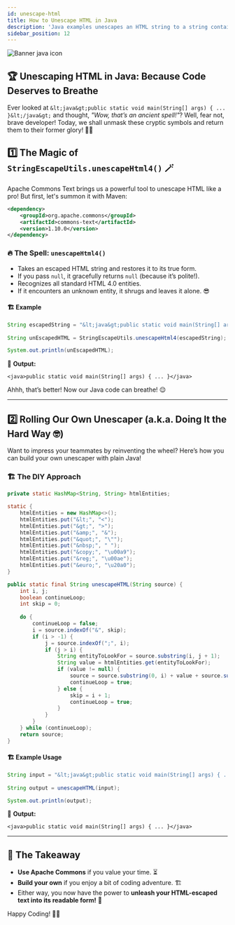 ```yaml
---
id: unescape-html
title: How to Unescape HTML in Java
description: 'Java examples unescapes an HTML string to a string containing the actual Unicode characters using StringEscapeUtils and a custom method.'
sidebar_position: 12
---
```

![Banner java icon](@site/static/img/kits/java/banner-java-icon.png)

## 🏆 Unescaping HTML in Java: Because Code Deserves to Breathe

Ever looked at `&lt;java&gt;public static void main(String[] args) { ... }&lt;/java&gt;` and thought, *"Wow, that’s an ancient spell!"*? Well, fear not, brave developer! Today, we shall unmask these cryptic symbols and return them to their former glory! 💪🔥

## 1️⃣ The Magic of `StringEscapeUtils.unescapeHtml4()` 🪄

Apache Commons Text brings us a powerful tool to unescape HTML like a pro! But first, let's summon it with Maven:

```xml
<dependency>
    <groupId>org.apache.commons</groupId>
    <artifactId>commons-text</artifactId>
    <version>1.10.0</version>
</dependency>
```

### 🔥 The Spell: `unescapeHtml4()`

- Takes an escaped HTML string and restores it to its true form.
- If you pass `null`, it gracefully returns `null` (because it’s polite!).
- Recognizes all standard HTML 4.0 entities.
- If it encounters an unknown entity, it shrugs and leaves it alone. 😎

#### 🏗 Example

```java
String escapedString = "&lt;java&gt;public static void main(String[] args) { ... }&lt;/java&gt;";
     
String unEscapedHTML = StringEscapeUtils.unescapeHtml4(escapedString);

System.out.println(unEscapedHTML);
```

🎉 **Output:**

```plaintext
<java>public static void main(String[] args) { ... }</java>
```

Ahhh, that’s better! Now our Java code can breathe! 😌

---

## 2️⃣ Rolling Our Own Unescaper (a.k.a. Doing It the Hard Way 🤓)

Want to impress your teammates by reinventing the wheel? Here’s how you can build your own unescaper with plain Java!

### 🏗 The DIY Approach

```java
private static HashMap<String, String> htmlEntities;

static {
    htmlEntities = new HashMap<>();
    htmlEntities.put("&lt;", "<");
    htmlEntities.put("&gt;", ">");
    htmlEntities.put("&amp;", "&");
    htmlEntities.put("&quot;", "\"");
    htmlEntities.put("&nbsp;", " ");
    htmlEntities.put("&copy;", "\u00a9");
    htmlEntities.put("&reg;", "\u00ae");
    htmlEntities.put("&euro;", "\u20a0");
}

public static final String unescapeHTML(String source) {
    int i, j;
    boolean continueLoop;
    int skip = 0;
    
    do {
        continueLoop = false;
        i = source.indexOf("&", skip);
        if (i > -1) {
            j = source.indexOf(";", i);
            if (j > i) {
                String entityToLookFor = source.substring(i, j + 1);
                String value = htmlEntities.get(entityToLookFor);
                if (value != null) {
                    source = source.substring(0, i) + value + source.substring(j + 1);
                    continueLoop = true;
                } else {
                    skip = i + 1;
                    continueLoop = true;
                }
            }
        }
    } while (continueLoop);
    return source;
}
```

#### 🏗 Example Usage

```java
String input = "&lt;java&gt;public static void main(String[] args) { ... }&lt;/java&gt;";
     
String output = unescapeHTML(input);

System.out.println(output);
```

🎉 **Output:**

```plaintext
<java>public static void main(String[] args) { ... }</java>
```

---

## 🎯 The Takeaway

- **Use Apache Commons** if you value your time. ⏳
- **Build your own** if you enjoy a bit of coding adventure. 🏗
- Either way, you now have the power to **unleash your HTML-escaped text into its readable form!** 🚀

Happy Coding! 🎉🎨
